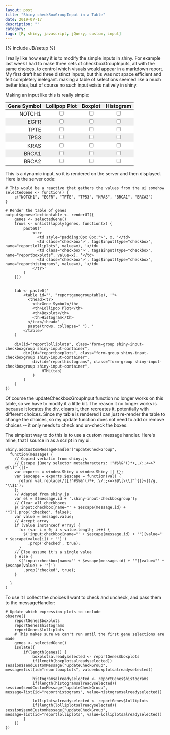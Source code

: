 ```yaml
---
layout: post
title: "Shiny checkBoxGroupInput in a Table"
date: 2019-07-17
description: ""
category: 
tags: [R, shiny, javascript, jQuery, custom, input]
---
```

{% include JB/setup %}
<script
    src="https://code.jquery.com/jquery-3.3.1.min.js"
    integrity="sha256-FgpCb/KJQlLNfOu91ta32o/NMZxltwRo8QtmkMRdAu8="
    crossorigin="anonymous">
</script>

I really like how easy it is to modify the simple inputs in shiny. For example last week I had to make three sets of checkboxGroupInputs, all with the same choices, to control which visuals would appear in a markdown report. My first draft had three distinct inputs, but this was not space efficient and felt completely inelegant. making a table of selections seemed like a much better idea, but of course no such input exists natively in shiny.  

Making an input like this is really simple:
<style>
	#reportgenegrouptable th {
		background: #eee;
		padding: 0em 0.5em;
	}
	#reportgenegrouptable tr:nth-child(even) {
		background: #eee
	}
	#reportgenegrouptable tr:nth-child(odd) {
		background: #FFF
	}
	#reportgenegrouptable td.checkbox {
		text-align: center;
	}
	#reportgenegrouptable td:not(.checkbox) {
		text-align: right;
	}
</style>
<div id="reportlolliplots" class="form-group shiny-input-checkboxgroup shiny-input-container">
  <div id="reportboxplots" class="form-group shiny-input-checkboxgroup shiny-input-container">
	<div id="reporthistograms" class="form-group shiny-input-checkboxgroup shiny-input-container">
		<table id="reportgenegrouptable">
		  <thead><tr>
		<th>Gene Symbol</th>
		<th>Lollipop Plot</th>
		<th>Boxplot</th>
		<th>Histogram</th>
		  </tr></thead>
		<tr>
		  <td style="padding:0px 8px;">NOTCH1</td>
		  <td class="checkbox"><input type="checkbox" name="reportlolliplots" value="NOTCH1"/></td>
		  <td class="checkbox"><input type="checkbox" name="reportboxplots" value="NOTCH1"/></td>
		  <td class="checkbox"><input type="checkbox" name="reporthistograms" value="NOTCH1"/></td>
		</tr> 
		<tr>
		  <td style="padding:0px 8px;">EGFR</td>
		  <td class="checkbox"><input type="checkbox" name="reportlolliplots" value="EGFR"/></td>
		  <td class="checkbox"><input type="checkbox" name="reportboxplots" value="EGFR"/></td>
		  <td class="checkbox"><input type="checkbox" name="reporthistograms" value="EGFR"/></td>
		</tr> 
		<tr>
		  <td style="padding:0px 8px;">TPTE</td>
		  <td class="checkbox"><input type="checkbox" name="reportlolliplots" value="TPTE"/></td>
		  <td class="checkbox"><input type="checkbox" name="reportboxplots" value="TPTE"/></td>
		  <td class="checkbox"><input type="checkbox" name="reporthistograms" value="TPTE"/></td>
		</tr> 
		<tr>
		  <td style="padding:0px 8px;">TP53</td>
		  <td class="checkbox"><input type="checkbox" name="reportlolliplots" value="TP53"/></td>
		  <td class="checkbox"><input type="checkbox" name="reportboxplots" value="TP53"/></td>
		  <td class="checkbox"><input type="checkbox" name="reporthistograms" value="TP53"/></td>
		</tr> 
		<tr>
		  <td style="padding:0px 8px;">KRAS</td>
		  <td class="checkbox"><input type="checkbox" name="reportlolliplots" value="KRAS"/></td>
		  <td class="checkbox"><input type="checkbox" name="reportboxplots" value="KRAS"/></td>
		  <td class="checkbox"><input type="checkbox" name="reporthistograms" value="KRAS"/></td>
		</tr> 
		<tr>
		  <td style="padding:0px 8px;">BRCA1</td>
		  <td class="checkbox"><input type="checkbox" name="reportlolliplots" value="BRCA1"/></td>
		  <td class="checkbox"><input type="checkbox" name="reportboxplots" value="BRCA1"/></td>
		  <td class="checkbox"><input type="checkbox" name="reporthistograms" value="BRCA1"/></td>
		</tr> 
		<tr>
		  <td style="padding:0px 8px;">BRCA2</td>
		  <td class="checkbox"><input type="checkbox" name="reportlolliplots" value="BRCA2"/></td>
		  <td class="checkbox"><input type="checkbox" name="reportboxplots" value="BRCA2"/></td>
		  <td class="checkbox"><input type="checkbox" name="reporthistograms" value="BRCA2"/></td>
		</tr>
		</table>
	</div>
  </div>
</div>

This is a dynamic input, so it is rendered on the server and then displayed. Here is the server code:

```
# This would be a reactive that gathers the values from the ui somehow
selectedGene <- function() {
	c("NOTCH1", "EGFR", "TPTE", "TP53", "KRAS", "BRCA1", "BRCA2")
}

# Render the table of genes
output$geneselectiontable <- renderUI({
	genes <- selectedGene()
	trows <- unlist(lapply(genes, function(x) {
		paste0('
			<tr>
			  <td style="padding:0px 8px;">', x, '</td>
			  <td class="checkbox">', tags$input(type="checkbox", name="reportlolliplots", value=x), '</td>
			  <td class="checkbox">', tags$input(type="checkbox", name="reportboxplots", value=x), '</td>
			  <td class="checkbox">', tags$input(type="checkbox", name="reporthistograms", value=x), '</td>
			</tr>'
		)
	}))


	tab <- paste0('
		<table id="', "reportgenegrouptable), '">
		  <thead><tr>
			<th>Gene Symbol</th>
			<th>Lollipop Plot</th>
			<th>Boxplot</th>
			<th>Histogram</th>
		  </tr></thead>' ,
		  paste(trows, collapse=" "), '
		</table>'
	)
	
	div(id="reportlolliplots", class="form-group shiny-input-checkboxgroup shiny-input-container",
		div(id="reportboxplots", class="form-group shiny-input-checkboxgroup shiny-input-container",
			div(id="reporthistograms", class="form-group shiny-input-checkboxgroup shiny-input-container",
				HTML(tab)
			)
		)
	)
})
```

Of course the updateCheckboxGroupInput function no longer works on this table, so we have to modify it a little bit. The reason it no longer works is because it locates the div, clears it, then recreates it, potentially with different choices. Since my table is rendered I can just re-render the table to change the choices, so my update function does not need to add or remove choices -- it only needs to check and un-check the boxes.  

The simplest way to do this is to use a custom message handler. Here's mine, that I source in as a script in my ui:  

```
Shiny.addCustomMessageHandler("updateCheckGroup",
  function(message) {
	// Copied verbatim from shiny.js
	// Escape jQuery selector metacharacters: !"#$%&'()*+,./:;<=>?@[\]^`{|}~
	var exports = window.Shiny = window.Shiny || {};
	var $escape = exports.$escape = function(val) {
	  return val.replace(/([!"#$%&'()*+,.\/:;<=>?@\[\\\]^`{|}~])/g, '\\$1');
	}; 
	// Adapted from shiny.js
    var el = $(message.id + '.shiny-input-checkboxgroup');
    // Clear all checkboxes
    $('input:checkbox[name="' + $escape(message.id) + '"]').prop('checked', false);
    var value = message.value;
    // Accept array
    if (value instanceof Array) {
      for (var i = 0; i < value.length; i++) {
        $('input:checkbox[name="' + $escape(message.id) + '"][value="' + $escape(value[i]) + '"]')
          .prop('checked', true);
      }
    // Else assume it's a single value
    } else {
      $('input:checkbox[name="' + $escape(message.id) + '"][value="' + $escape(value) + '"]')
        .prop('checked', true);
    }

  }
)
```

To use it I collect the choices I want to check and uncheck, and pass them to the messageHandler:  

```
# Update which expression plots to include
observe({
	reportGenes$boxplots
	reportGenes$histograms
	reportGenes$lolliplots
	# This makes sure we can't run until the first gene selections are made
	genes <- selectedGene()
	isolate({
		if(length(genes)) {
			boxplotsalreadyselected <- reportGenes$boxplots
			if(length(boxplotsalreadyselected)) session$sendCustomMessage("updateCheckGroup", message=list(id="reportboxplots", value=boxplotsalreadyselected))
			
			histogramsalreadyselected <- reportGenes$histograms
			if(length(histogramsalreadyselected)) session$sendCustomMessage("updateCheckGroup", message=list(id="reporthistograms", value=histogramsalreadyselected))
			
			lolliplotsalreadyselected <- reportGenes$lolliplots
			if(length(lolliplotsalreadyselected)) session$sendCustomMessage("updateCheckGroup", message=list(id="reportlolliplots", value=lolliplotsalreadyselected))
		}
	})
})
```
<div style="height:200px;"></div>
